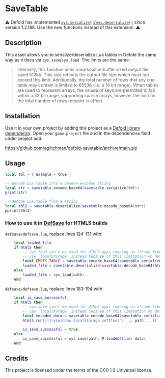 # SaveTable

⚠️ Defold has implemented [`sys.serialize()`/`sys.deserialize()`](https://defold.com/ref/beta/sys/#sys.serialize:table) since version 1.2.188. Use the new functions instead of this extension. ⚠️

## Description

This asset allows you to serialize/deserialize Lua tables in Defold the same way as it does via `sys.save`/`sys.load`. The limits are the same:

> Internally, this function uses a workspace buffer sized output file sized 512kb. This size reflects the output file size which must not exceed this limit. Additionally, the total number of rows that any one table may contain is limited to 65536 (i.e. a 16 bit range). When tables are used to represent arrays, the values of keys are permitted to fall within a 32 bit range, supporting sparse arrays, however the limit on the total number of rows remains in effect.

## Installation

Use it in your own project by adding this project as a [Defold library dependency](http://www.defold.com/manuals/libraries/). Open your `game.project` file and in the dependencies field under project add:

https://github.com/aglitchman/defold-savetable/archive/main.zip

## Usage

```lua
local tbl = { example = true }

-- Encode Lua table into a base64-encoded string
local str = savetable.encode_base64(savetable.serialize(tbl))
print(str)

-- Decode Lua table from a string
local tbl2 = savetable.deserialize(savetable.decode_base64(str))
pprint(tbl2)
```

### How to use it in [DefSave](https://github.com/subsoap/defsave) for HTML5 builds

`defsave/defsave.lua`, replace lines 124-131 with:

```lua
	local loaded_file
	if html5 then
		-- sys.load can't be used for HTML5 apps running on iframe from a different origin (cross-origin iframe)
		-- use `localStorage` instead because of this limitation on default IndexedDB storage used by Defold
		local EMPTY_TABLE = savetable.encode_base64(savetable.serialize({}))
		loaded_file = savetable.deserialize(savetable.decode_base64(html5.run([[(function(){try{return window.localStorage.getItem(']] .. path .. [[')||']] .. EMPTY_TABLE .. [['}catch(e){return']] .. EMPTY_TABLE .. [['}})()]])))
	else
		loaded_file = sys.load(path)
	end
```

`defsave/defsave.lua`, replace lines 183-194 with:

```lua
	local is_save_successful
	if html5 then
		-- sys.save can't be used for HTML5 apps running on iframe from a different origin (cross-origin iframe)
		-- use `localStorage` instead because of this limitation on default IndexedDB storage used by Defold
		local encoded_data = savetable.encode_base64(savetable.serialize(M.loaded[file].data))
		html5.run([[try{window.localStorage.setItem(']] .. path .. [[', ']] .. encoded_data .. [[')}catch(e){}]])

		is_save_successful = true
	else
		is_save_successful = sys.save(path, M.loaded[file].data)
	end
```

## Credits

This project is licensed under the terms of the CC0 1.0 Universal license.
